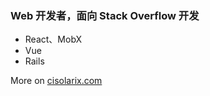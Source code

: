 ### Web 开发者，面向 Stack Overflow 开发

- React、MobX
- Vue
- Rails

More on [cisolarix.com](https://cisolarix.com)
